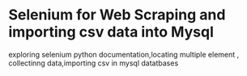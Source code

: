 # Selenium for Web Scraping and importing csv data into Mysql
 exploring selenium python documentation,locating multiple element , collectinng data,importing csv in mysql datatbases
